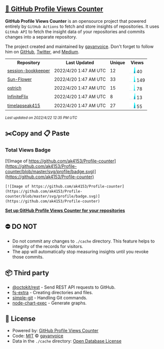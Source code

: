 ## [🚀 GitHub Profile Views Counter](https://github.com/gayanvoice/github-profile-views-counter)
**GitHub Profile Views Counter** is an opensource project that powered entirely by  `GitHub Actions` to fetch and store insights of repositories.
It uses `GitHub API` to fetch the insight data of your repositories and commits changes into a separate repository.

The project created and maintained by [gayanvoice](https://github.com/gayanvoice). Don't forget to follow him on [GitHub](https://github.com/gayanvoice), [Twitter](https://twitter.com/gayanvoice), and [Medium](https://gayanvoice.medium.com/).

<table>
	<tr>
		<th>
			Repository
		</th>
		<th>
			Last Updated
		</th>
		<th>
			Unique
		</th>
		<th>
			Views
		</th>
	</tr>
	<tr>
		<td>
			<a href="https://github.com/ak4153/Profile-counter/tree/master/readme/425244616/year.md">
				session-bookkeeper
			</a>
		</td>
		<td>
			2022/4/20 1:47 AM UTC
		</td>
		<td>
			12
		</td>
		<td>
			<img alt="Response time graph" src="https://github.com/ak4153/Profile-counter/raw/master/graph/425244616/small/year.png" height="20"> 40
		</td>
	</tr>
	<tr>
		<td>
			<a href="https://github.com/ak4153/Profile-counter/tree/master/readme/458567713/year.md">
				Sun-Flower
			</a>
		</td>
		<td>
			2022/4/20 1:47 AM UTC
		</td>
		<td>
			33
		</td>
		<td>
			<img alt="Response time graph" src="https://github.com/ak4153/Profile-counter/raw/master/graph/458567713/small/year.png" height="20"> 149
		</td>
	</tr>
	<tr>
		<td>
			<a href="https://github.com/ak4153/Profile-counter/tree/master/readme/453386669/year.md">
				ostrich
			</a>
		</td>
		<td>
			2022/4/20 1:47 AM UTC
		</td>
		<td>
			15
		</td>
		<td>
			<img alt="Response time graph" src="https://github.com/ak4153/Profile-counter/raw/master/graph/453386669/small/year.png" height="20"> 78
		</td>
	</tr>
	<tr>
		<td>
			<a href="https://github.com/ak4153/Profile-counter/tree/master/readme/443542389/year.md">
				InfiniteFlix
			</a>
		</td>
		<td>
			2022/4/20 1:47 AM UTC
		</td>
		<td>
			8
		</td>
		<td>
			<img alt="Response time graph" src="https://github.com/ak4153/Profile-counter/raw/master/graph/443542389/small/year.png" height="20"> 13
		</td>
	</tr>
	<tr>
		<td>
			<a href="https://github.com/ak4153/Profile-counter/tree/master/readme/332476137/year.md">
				timelapseak415
			</a>
		</td>
		<td>
			2022/4/20 1:47 AM UTC
		</td>
		<td>
			27
		</td>
		<td>
			<img alt="Response time graph" src="https://github.com/ak4153/Profile-counter/raw/master/graph/332476137/small/year.png" height="20"> 55
		</td>
	</tr>
</table>

<small><i>Last updated on 2022/4/22 12:35 PM UTC</i></small>

## ✂️Copy and 📋 Paste
### Total Views Badge
[![Image of https://github.com/ak4153/Profile-counter](https://github.com/ak4153/Profile-counter/blob/master/svg/profile/badge.svg)](https://github.com/ak4153/Profile-counter)

```readme
[![Image of https://github.com/ak4153/Profile-counter](https://github.com/ak4153/Profile-counter/blob/master/svg/profile/badge.svg)](https://github.com/ak4153/Profile-counter)
```
[**Set up GitHub Profile Views Counter for your repositories**](https://github.com/gayanvoice/github-profile-views-counter)
## ⛔ DO NOT
- Do not commit any changes to `./cache` directory. This feature helps to integrity of the records for visitors.
- The app will automatically stop measuring insights until you revoke those commits.
## 📦 Third party

- [@octokit/rest](https://www.npmjs.com/package/@octokit/rest) - Send REST API requests to GitHub.
- [fs-extra](https://www.npmjs.com/package/fs-extra) - Creating directories and files.
- [simple-git](https://www.npmjs.com/package/simple-git) - Handling Git commands.
- [node-chart-exec](https://www.npmjs.com/package/node-chart-exec) - Generate graphs.
## 📄 License
- Powered by: [GitHub Profile Views Counter](https://github.com/gayanvoice/github-profile-views-counter)
- Code: [MIT](./LICENSE) © [gayanvoice](https://github.com/gayanvoice)
- Data in the `./cache` directory: [Open Database License](https://opendatacommons.org/licenses/odbl/1-0/)